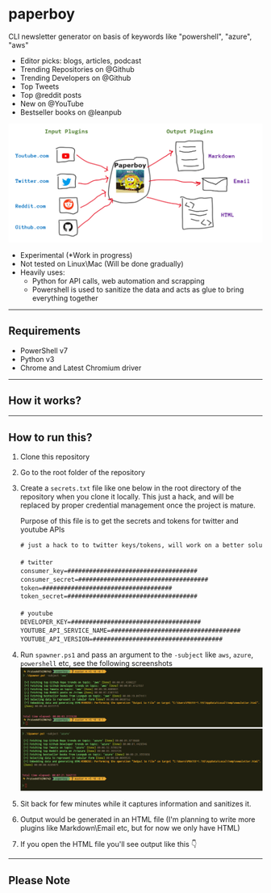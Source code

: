 # paperboy

CLI newsletter generator on basis of keywords like "powershell", "azure", "aws"

* Editor picks: blogs, articles, podcast
* Trending Repositories on @Github
* Trending Developers on @Github
* Top Tweets
* Top @reddit posts
* New on @YouTube
* Bestseller books on @leanpub

![How it work?](./img/idea.png)

* Experimental (*Work in progress)
* Not tested on Linux\Mac (Will be done gradually)
* Heavily uses:
    * Python for API calls, web automation and scrapping
    * Powershell is used to sanitize the data and acts as glue to bring everything together
<hr>

## Requirements

* PowerShell v7
* Python v3
* Chrome and Latest Chromium driver

<hr>

## How it works?


<hr>

## How to run this?

1. Clone this repository
2. Go to the root folder of the repository
3. Create a `secrets.txt` file like one below in the root directory of the repository when you clone it locally. This just a hack, and will be replaced by proper credential management once the project is mature.

    Purpose of this file is to get the secrets and tokens for twitter and youtube APIs

    ```txt
    # just a hack to to twitter keys/tokens, will work on a better solution later

    # twitter
    consumer_key=####################################
    consumer_secret=####################################
    token=####################################
    token_secret=####################################

    # youtube
    DEVELOPER_KEY=####################################
    YOUTUBE_API_SERVICE_NAME=####################################
    YOUTUBE_API_VERSION=####################################
    ```

4. Run `spawner.ps1` and pass an argument to the `-subject` like `aws`, `azure`, `powershell` etc, see the following screenshots
    ![Creating a newsletter for keyword: AWS](./img/aws.png)
    ![Creating a newsletter for keyword: Azure](./img/azure.png)
5. Sit back for few minutes while it captures information and sanitizes it.
6. Output would be generated in an HTML file (I'm planning to write more plugins like Markdown\Email etc, but for now we only have HTML)
7. If you open the HTML file you'll see output like this 👇

<hr>

<h2>Please Note</h2>

